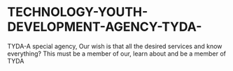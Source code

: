 # TECHNOLOGY-YOUTH-DEVELOPMENT-AGENCY-TYDA-
TYDA-A special agency, Our wish is that all the desired services and know everything? This must be a member of our, learn about and be a member of TYDA
